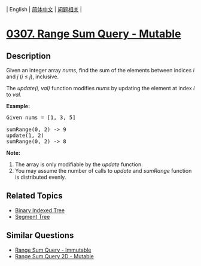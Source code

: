 
| English | [简体中文](README.md) | [问题相关](QUESTION.md) |
# [0307. Range Sum Query - Mutable](https://leetcode-cn.com/problems/range-sum-query-mutable/)
## Description
<p>Given an integer array <i>nums</i>, find the sum of the elements between indices <i>i</i> and <i>j</i> (<i>i</i> &le; <i>j</i>), inclusive.</p>

<p>The <i>update(i, val)</i> function modifies <i>nums</i> by updating the element at index <i>i</i> to <i>val</i>.</p>

<p><b>Example:</b></p>

<pre>
Given nums = [1, 3, 5]

sumRange(0, 2) -&gt; 9
update(1, 2)
sumRange(0, 2) -&gt; 8
</pre>

<p><b>Note:</b></p>

<ol>
	<li>The array is only modifiable by the <i>update</i> function.</li>
	<li>You may assume the number of calls to <i>update</i> and <i>sumRange</i> function is distributed evenly.</li>
</ol>

## Related Topics
- [Binary Indexed Tree](https://leetcode-cn.com/tag/binary-indexed-tree)
- [Segment Tree](https://leetcode-cn.com/tag/segment-tree)
## Similar Questions
- [Range Sum Query - Immutable](../0303/README_EN.md)
- [Range Sum Query 2D - Mutable](../0308/README_EN.md)
